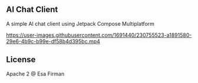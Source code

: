 ## AI Chat Client

A simple AI chat client using Jetpack Compose Multiplatform

https://user-images.githubusercontent.com/1691440/230755523-a1891580-29e6-4b9c-b99e-df58b4d395bc.mp4

## License

Apache 2 @ Esa Firman
